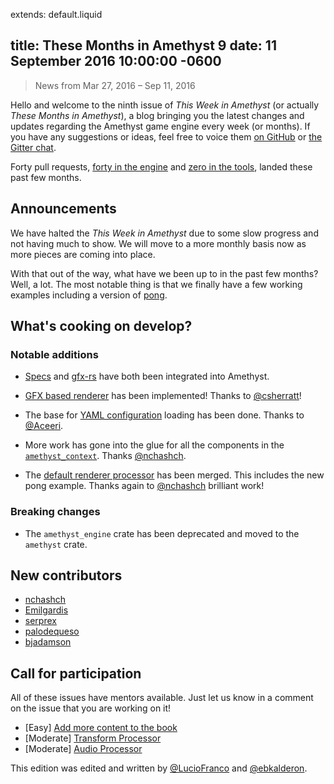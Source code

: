 extends: default.liquid

title: These Months in Amethyst 9
date: 11 September 2016 10:00:00 -0600
---

> News from Mar 27, 2016 – Sep 11, 2016

Hello and welcome to the ninth issue of *This Week in Amethyst* (or actually *These Months in Amethyst*), a blog
bringing you the latest changes and updates regarding the Amethyst game engine
every week (or months). If you have any suggestions or ideas, feel free to voice them
[on GitHub][gh] or [the Gitter chat][gc].

[lf]: (https://github.com/LucioFranco)
[eb]: (https://github.com/ebkalderon)

[gh]: https://github.com/amethyst/website
[gc]: https://gitter.im/orgs/amethyst/rooms

Forty pull requests, [forty in the engine][ep] and [zero in the tools][tp],
landed these past few months.

[ep]: https://github.com/amethyst/amethyst/pulls?q=is:pr+closed:2016-04-27..2016-09-11
[tp]: https://github.com/amethyst/tools/pulls?q=is:pr+closed:2016-04-27..2016-09-11

## Announcements

We have halted the *This Week in Amethyst* due to some slow progress and not having much to show. We will move to a more monthly basis now as more pieces are coming into place.

With that out of the way, what have we been up to in the past few months? Well, a lot. The most notable thing is that we finally have a few working examples including a version of [pong](https://github.com/amethyst/amethyst/tree/develop/examples/04_pong).

## What's cooking on develop?

### Notable additions

* [Specs](specs) and [gfx-rs](gfx) have both been integrated into Amethyst.

* [GFX based renderer](gfx) has been implemented! Thanks to [@csherratt](cs)!

* The base for [YAML configuration](p61) loading has been done. Thanks to [@Aceeri](ac).

* More work has gone into the glue for all the components in the [`amethyst_context`](p63). Thanks [@nchashch](nc).

* The [default renderer processor](p85) has been merged. This includes the new pong example. Thanks again to [@nchashch](nc) brilliant work!

[p61]: (https://github.com/amethyst/amethyst/pull/61)
[p63]: (https://github.com/amethyst/amethyst/pull/63)
[p85]: (https://github.com/amethyst/amethyst/pull/85)

[nc]: (https://github.com/nchashch)
[ac]: (https://github.com/Aceeri)
[cs]: (https://github.com/csherratt)

### Breaking changes

* The `amethyst_engine` crate has been deprecated and moved to the `amethyst` crate.

## New contributors

* [nchashch](nc)
* [Emilgardis](https://github.com/Emilgardis)
* [serprex](https://github.com/serprex)
* [palodequeso](https://github.com/palodequeso)
* [bjadamson](https://github.com/bjadamson)

## Call for participation

All of these issues have mentors available. Just let us know in a comment on the issue that you are working on it!

* [Easy] [Add more content to the book](i50)
* [Moderate] [Transform Processor](i53)
* [Moderate] [Audio Processor](i60)

[i60]: (https://github.com/amethyst/amethyst/issues/60)
[i50]: (https://github.com/amethyst/amethyst/issues/50)
[i53]: (https://github.com/amethyst/amethyst/issues/53)

This edition was edited and written by [@LucioFranco](lf) and [@ebkalderon](eb).